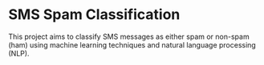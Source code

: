 # SMS Spam Classification

This project aims to classify SMS messages as either spam or non-spam (ham) using machine learning techniques and natural language processing (NLP).
